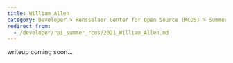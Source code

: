 ```yaml
---
title: William Allen
category: Developer > Rensselaer Center for Open Source (RCOS) > Summer 2021
redirect_from:
  - /developer/rpi_summer_rcos/2021_William_Allen.md
---
```


writeup coming soon...